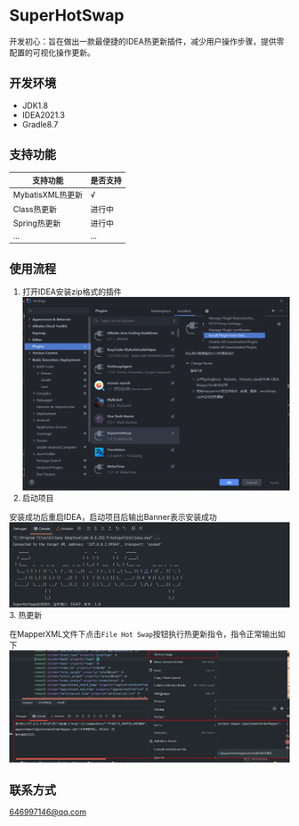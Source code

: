 # SuperHotSwap
开发初心：旨在做出一款最便捷的IDEA热更新插件，减少用户操作步骤，提供零配置的可视化操作更新。

## 开发环境
- JDK1.8
- IDEA2021.3
- Gradle8.7

## 支持功能
| 支持功能      | 是否支持 |
| ----------- | ----------- |
| MybatisXML热更新      | √       |
| Class热更新   | 进行中        |
| Spring热更新   | 进行中        |
| ...   | ...        |

## 使用流程
1. 打开IDEA安装zip格式的插件
![img.png](img/pluigin-setting.png)
2. 启动项目

安装成功后重启IDEA，启动项目后输出Banner表示安装成功
![img_1.png](img/banner.png)
3. 热更新

在MapperXML文件下点击`File Hot Swap`按钮执行热更新指令，指令正常输出如下
![img.png](img/xml-hotswap.png)
## 联系方式
<646997146@qq.com>
